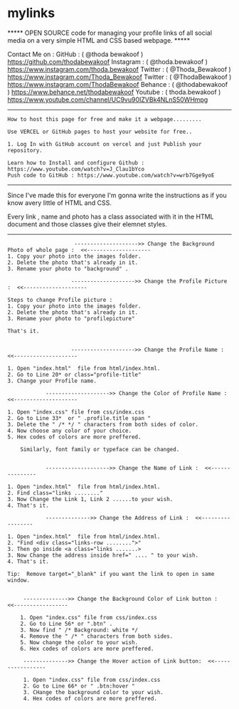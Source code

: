 # mylinks


***** OPEN SOURCE code for managing your profile links of all social media on a very simple HTML and CSS based webpage. *****

Contact Me on : 
    GitHub : ( @thoda bewakoof ) https://github.com/thodabewakoof
    Instagram : ( @thoda.bewakoof ) https://www.instagram.com/thoda.bewakoof
    Twitter : ( @Thoda_Bewakoof ) https://www.instagram.com/Thoda_Bewakoof
    Twitter : ( @ThodaBewakoof ) https://www.instagram.com/ThodaBewakoof
    Behance : ( @thodabewakoof ) https://www.behance.net/thodabewakoof
    Youtube : ( thoda.bewakoof ) https://www.youtube.com/channel/UC9vu90IZVBk4NLnS50WHmpg 

*******************************************************************
    How to host this page for free and make it a webpage.........

    Use VERCEL or GitHub pages to host your website for free.. 

    1. Log In with GitHub account on vercel and just Publish your repository.

    Learn how to Install and configure Github :  https://www.youtube.com/watch?v=J_Clau1bYco
    Push code to GitHub : https://www.youtube.com/watch?v=wrb7Gge9yoE
 ---------------------------------------------------------------------------------------
Since I've made this for everyone I'm gonna write the 
instructions as if you know avery little of HTML and CSS.

Every link , name and photo has a class associated with it in the HTML document 
and those classes give their elemnet styles.


******************************************************************************
                         -------------------->> Change the Background Photo of whole page :  <<--------------------
    1. Copy your photo into the images folder.
    2. Delete the photo that's already in it.
    3. Rename your photo to "background" .

                        -------------------->> Change the Profile Picture :  <<--------------------

    Steps to change Profile picture :
    1. Copy your photo into the images folder.
    2. Delete the photo that's already in it.
    3. Rename your photo to "profilepicture" 
    
    That's it.


                        -------------------->> Change the Profile Name :  <<--------------------

    1. Open "index.html"  file from html/index.html.
    2. Go to Line 20* or class="profile-title"
    3. Change your Profile name.    

                -------------------->> Change the Color of Profile Name :  <<--------------------

    1. Open "index.css" file from css/index.css
    2. Go to Line 33*  or " .profile.title span "
    3. Delete the " /* */ " characters from both sides of color.
    4. Now choose any color of your choice.
    5. Hex codes of colors are more preffered. 

        Similarly, font family or typeface can be changed.


                -------------------->> Change the Name of Link :  <<---------------
    
    1. Open "index.html"  file from html/index.html.
    2. Find class="links ........"
    3. Now Change the Link 1, Link 2 ......to your wish.
    4. That's it.

                -------------->> Change the Address of Link :  <<-----------------
    
    1. Open "index.html"  file from html/index.html.
    2. "Find <div class="links-row ........">"
    3. Then go inside <a class="links .......>
    3. Now Change the address inside href=" .... " to your wish.
    4. That's it.

    Tip:  Remove target="_blank" if you want the link to open in same window.


         -------------->> Change the Background Color of Link button :  <<-----------------

        1. Open "index.css" file from css/index.css
        2. Go to Line 56* or ".btn" .
        3. Now find " /* Background: white */
        4. Remove the " /* " characters from both sides.
        5. Now change the color to your wish.
        6. Hex codes of colors are more preffered. 

         -------------->> Change the Hover action of Link button:  <<-----------------

         1. Open "index.css" file from css/index.css
         2. Go to Line 66* or " .btn:hover " 
         3. CHange the background color to your wish.
         4. Hex codes of colors are more preffered. 
